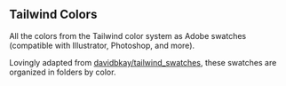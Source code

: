 ## Tailwind Colors

All the colors from the Tailwind color system as Adobe swatches (compatible with Illustrator, Photoshop, and more).

Lovingly adapted from [davidbkay/tailwind_swatches](https://github.com/davidbkay/tailwind_swatches), these swatches are organized in folders by color.